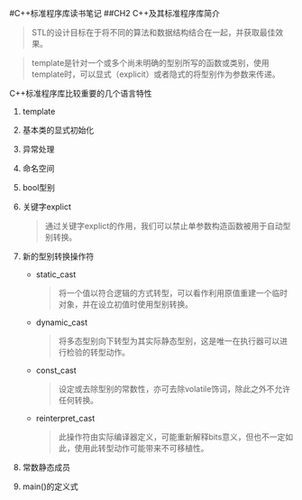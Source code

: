 #C++标准程序库读书笔记
##CH2   C++及其标准程序库简介

>STL的设计目标在于将不同的算法和数据结构结合在一起，并获取最佳效果。

>template是针对一个或多个尚未明确的型别所写的函数或类别，使用template时，可以显式（explicit）或者隐式的将型别作为参数来传递。

C++标准程序库比较重要的几个语言特性

1. template
2. 基本类的显式初始化
3. 异常处理
4. 命名空间
5. bool型别
6. 关键字explict
    
    >通过关键字explict的作用，我们可以禁止单参数构造函数被用于自动型别转换。
7. 新的型别转换操作符
    * static_cast
        
        >将一个值以符合逻辑的方式转型，可以看作利用原值重建一个临时对象，并在设立初值时使用型别转换。
    * dynamic_cast
        >将多态型别向下转型为其实际静态型别，这是唯一在执行器可以进行检验的转型动作。
    * const_cast
        >设定或去除型别的常数性，亦可去除volatile饰词，除此之外不允许任何转换。
    * reinterpret_cast
        >此操作符由实际编译器定义，可能重新解释bits意义，但也不一定如此，使用此转型动作可能带来不可移植性。
8. 常数静态成员
9. main()的定义式




